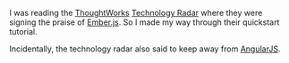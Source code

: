 I was reading the [ThoughtWorks](https://www.thoughtworks.com/) 
[Technology Radar](https://assets.thoughtworks.com/assets/technology-radar-nov-2016-en.pdf)
where they were signing the praise of [Ember.js](http://emberjs.com/).  So I
made my way through their quickstart tutorial.

Incidentally, the technology radar also said to keep away from
[AngularJS](https://angularjs.org/).
